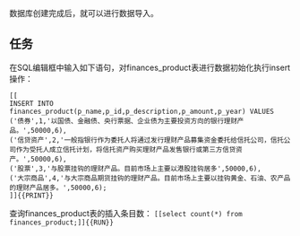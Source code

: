 数据库创建完成后，就可以进行数据导入。

## 任务

在SQL编辑框中输入如下语句，对finances_product表进行数据初始化执行insert操作：

```
[[
INSERT INTO finances_product(p_name,p_id,p_description,p_amount,p_year) VALUES 
('债券',1,'以国债、金融债、央行票据、企业债为主要投资方向的银行理财产品。',50000,6),
('信贷资产',2,'一般指银行作为委托人将通过发行理财产品募集资金委托给信托公司，信托公司作为受托人成立信托计划，将信托资产购买理财产品发售银行或第三方信贷资产。',50000,6),
('股票',3,'与股票挂钩的理财产品。目前市场上主要以港股挂钩居多',50000,6),
('大宗商品',4,'与大宗商品期货挂钩的理财产品。目前市场上主要以挂钩黄金、石油、农产品的理财产品居多。',50000,6);
]]{{PRINT}}
```

查询finances_product表的插入条目数：
`[[select count(*) from finances_product;]]{{RUN}}`